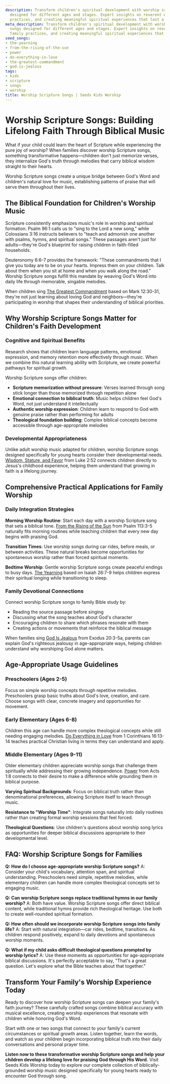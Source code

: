 ```yaml
---
description: Transform children's spiritual development with worship scripture songs
  designed for different ages and stages. Expert insights on reverent worship, family
  practices, and creating meaningful spiritual experiences that last a lifetime.
meta_description: Transform children's spiritual development with worship scripture
  songs designed for different ages and stages. Expert insights on reverent worship,
  family practices, and creating meaningful spiritual experiences that last a lifetime.
seed_songs:
- the-yearning
- from-the-rising-of-the-sun
- power
- do-everything-in-love
- the-greatest-commandment
- god-is-jealous
tags:
- kids
- scripture
- songs
- worship
title: Worship Scripture Songs | Seeds Kids Worship
---
```

# Worship Scripture Songs: Building Lifelong Faith Through Biblical Music

What if your child could learn the heart of Scripture while experiencing the pure joy of worship? When families discover worship Scripture songs, something transformative happens—children don't just memorize verses, they internalize God's truth through melodies that carry biblical wisdom straight to their hearts.

Worship Scripture songs create a unique bridge between God's Word and children's natural love for music, establishing patterns of praise that will serve them throughout their lives.

## The Biblical Foundation for Children's Worship Music

Scripture consistently emphasizes music's role in worship and spiritual formation. Psalm 96:1 calls us to "sing to the Lord a new song," while Colossians 3:16 instructs believers to "teach and admonish one another with psalms, hymns, and spiritual songs." These passages aren't just for adults—they're God's blueprint for raising children in faith-filled households.

Deuteronomy 6:6-7 provides the framework: "These commandments that I give you today are to be on your hearts. Impress them on your children. Talk about them when you sit at home and when you walk along the road." Worship Scripture songs fulfill this mandate by weaving God's Word into daily life through memorable, singable melodies.

When children sing [The Greatest Commandment](https://seedskidsworship.com/product/greatest-commandment-mark-1230-31-2/) based on Mark 12:30-31, they're not just learning about loving God and neighbors—they're participating in worship that shapes their understanding of biblical priorities.

## Why Worship Scripture Songs Matter for Children's Faith Development

### Cognitive and Spiritual Benefits

Research shows that children learn language patterns, emotional expression, and memory retention more effectively through music. When we combine this natural learning ability with Scripture, we create powerful pathways for spiritual growth.

Worship Scripture songs offer children:

- **Scripture memorization without pressure**: Verses learned through song stick longer than those memorized through repetition alone
- **Emotional connection to biblical truth**: Music helps children feel God's Word, not just understand it intellectually
- **Authentic worship expression**: Children learn to respond to God with genuine praise rather than performing for adults
- **Theological foundation building**: Complex biblical concepts become accessible through age-appropriate melodies

### Developmental Appropriateness

Unlike adult worship music adapted for children, worship Scripture songs designed specifically for young hearts consider their developmental needs. [Wisdom, Stature, and Favor](https://seedskidsworship.com/product/wisdom-stature-and-favor-luke-252-2/) from Luke 2:52 connects children directly to Jesus's childhood experience, helping them understand that growing in faith is a lifelong journey.

## Comprehensive Practical Applications for Family Worship

### Daily Integration Strategies

**Morning Worship Routine**: Start each day with a worship Scripture song that sets a biblical tone. [From the Rising of the Sun](https://seedskidsworship.com/product/from-the-rising-of-the-sun-psalm-1133-5/) from Psalm 113:3-5 naturally fits morning routines while teaching children that every new day begins with praising God.

**Transition Times**: Use worship songs during car rides, before meals, or between activities. These natural breaks become opportunities for spontaneous worship rather than forced spiritual moments.

**Bedtime Worship**: Gentle worship Scripture songs create peaceful endings to busy days. [The Yearning](https://seedskidsworship.com/product/the-yearning-isaiah-267-9/) based on Isaiah 26:7-9 helps children express their spiritual longing while transitioning to sleep.

### Family Devotional Connections

Connect worship Scripture songs to family Bible study by:

- Reading the source passage before singing
- Discussing what the song teaches about God's character
- Encouraging children to share which phrases resonate with them
- Creating actions or movements that reinforce the biblical message

When families sing [God Is Jealous](https://seedskidsworship.com/product/god-is-jealous-exodus-203-5a-2/) from Exodus 20:3-5a, parents can explain God's righteous jealousy in age-appropriate ways, helping children understand why worshiping God alone matters.

## Age-Appropriate Usage Guidelines

### Preschoolers (Ages 2-5)
Focus on simple worship concepts through repetitive melodies. Preschoolers grasp basic truths about God's love, creation, and care. Choose songs with clear, concrete imagery and opportunities for movement.

### Early Elementary (Ages 6-8)
Children this age can handle more complex theological concepts while still needing engaging melodies. [Do Everything in Love](https://seedskidsworship.com/product/do-everything-in-love-1-corinthians-1613-14-2/) from 1 Corinthians 16:13-14 teaches practical Christian living in terms they can understand and apply.

### Middle Elementary (Ages 9-11)
Older elementary children appreciate worship songs that challenge them spiritually while addressing their growing independence. [Power](https://seedskidsworship.com/product/power-acts-18/) from Acts 1:8 connects to their desire to make a difference while grounding them in biblical purpose.

**Varying Spiritual Backgrounds**: Focus on biblical truth rather than denominational preferences, allowing Scripture itself to teach through music.

**Resistance to "Worship Time"**: Integrate songs naturally into daily routines rather than creating formal worship sessions that feel forced.

**Theological Questions**: Use children's questions about worship song lyrics as opportunities for deeper biblical discussions appropriate to their developmental level.

## FAQ: Worship Scripture Songs for Families

**Q: How do I choose age-appropriate worship Scripture songs?**
A: Consider your child's vocabulary, attention span, and spiritual understanding. Preschoolers need simple, repetitive melodies, while elementary children can handle more complex theological concepts set to engaging music.

**Q: Can worship Scripture songs replace traditional hymns in our family worship?**
A: Both have value. Worship Scripture songs offer direct biblical content, while traditional hymns provide rich theological heritage. Use both to create well-rounded spiritual formation.

**Q: How often should we incorporate worship Scripture songs into family life?**
A: Start with natural integration—car rides, bedtime, transitions. As children respond positively, expand to daily devotions and spontaneous worship moments.

**Q: What if my child asks difficult theological questions prompted by worship lyrics?**
A: Use these moments as opportunities for age-appropriate biblical discussions. It's perfectly acceptable to say, "That's a great question. Let's explore what the Bible teaches about that together."

## Transform Your Family's Worship Experience Today

Ready to discover how worship Scripture songs can deepen your family's faith journey? These carefully crafted songs combine biblical accuracy with musical excellence, creating worship experiences that resonate with children while honoring God's Word.

Start with one or two songs that connect to your family's current circumstances or spiritual growth areas. Listen together, learn the words, and watch as your children begin incorporating biblical truth into their daily conversations and personal prayer time.

**Listen now to these transformative worship Scripture songs and help your children develop a lifelong love for praising God through His Word.** Visit Seeds Kids Worship today to explore our complete collection of biblically-grounded worship music designed specifically for young hearts ready to encounter God through song.

<script type="application/ld+json">
{
  "@context": "https://schema.org",
  "@type": "Article",
  "headline": "Worship Scripture Songs",
  "author": {
    "@type": "Organization",
    "name": "Seeds Kids Worship"
  },
  "publisher": {
    "@type": "Organization",
    "name": "Seeds Kids Worship",
    "logo": {
      "@type": "ImageObject",
      "url": "https://seedskidsworship.com/logo.png"
    }
  },
  "datePublished": "2025-09-08T14:04:23.708160",
  "dateModified": "2025-09-08T14:04:23.708185",
  "description": "Transform children's spiritual development with worship scripture songs designed for different ages and stages. Expert insights on reverent worship, family prac",
  "mainEntityOfPage": {
    "@type": "WebPage",
    "@id": "https://seedskidsworship.com/activities/worship-scripture-songs/"
  }
}
</script>

<script type="application/ld+json">
{
  "@context": "https://schema.org",
  "@type": "Product",
  "name": "The Yearning",
  "description": "A worship song about spiritual longing and yearning for God",
  "url": "https://seedskidsworship.com/product/the-yearning-isaiah-267-9/",
  "brand": {
    "@type": "Brand",
    "name": "Seeds Kids Worship"
  },
  "category": "Children's Christian Music",
  "album": "When You Lie Down: Lullabies & Scripture Songs"
}
</script>

<script type="application/ld+json">
{
  "@context": "https://schema.org",
  "@type": "Product",
  "name": "From the Rising of the Sun",
  "description": "A worship song about praising God's name from east to west",
  "url": "https://seedskidsworship.com/product/from-the-rising-of-the-sun-psalm-1133-5/",
  "brand": {
    "@type": "Brand",
    "name": "Seeds Kids Worship"
  },
  "category": "Children's Christian Music",
  "album": "Sing God's Word"
}
</script>

<script type="application/ld+json">
{
  "@context": "https://schema.org",
  "@type": "Product",
  "name": "Power",
  "description": "Energetic song about receiving power from the Holy Spirit to be witnesses from Acts 1:8",
  "url": "https://seedskidsworship.com/product/power-acts-18/",
  "brand": {
    "@type": "Brand",
    "name": "Seeds Kids Worship"
  },
  "category": "Children's Christian Music",
